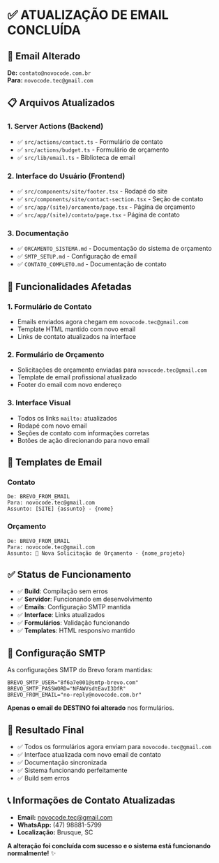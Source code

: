 # ✅ ATUALIZAÇÃO DE EMAIL CONCLUÍDA

## 📧 **Email Alterado**

**De:** `contato@novocode.com.br`  
**Para:** `novocode.tec@gmail.com`

## 📋 **Arquivos Atualizados**

### **1. Server Actions (Backend)**

- ✅ `src/actions/contact.ts` - Formulário de contato
- ✅ `src/actions/budget.ts` - Formulário de orçamento
- ✅ `src/lib/email.ts` - Biblioteca de email

### **2. Interface do Usuário (Frontend)**

- ✅ `src/components/site/footer.tsx` - Rodapé do site
- ✅ `src/components/site/contact-section.tsx` - Seção de contato
- ✅ `src/app/(site)/orcamento/page.tsx` - Página de orçamento
- ✅ `src/app/(site)/contato/page.tsx` - Página de contato

### **3. Documentação**

- ✅ `ORCAMENTO_SISTEMA.md` - Documentação do sistema de orçamento
- ✅ `SMTP_SETUP.md` - Configuração de email
- ✅ `CONTATO_COMPLETO.md` - Documentação de contato

## 🔄 **Funcionalidades Afetadas**

### **1. Formulário de Contato**

- Emails enviados agora chegam em `novocode.tec@gmail.com`
- Template HTML mantido com novo email
- Links de contato atualizados na interface

### **2. Formulário de Orçamento**

- Solicitações de orçamento enviadas para `novocode.tec@gmail.com`
- Template de email profissional atualizado
- Footer do email com novo endereço

### **3. Interface Visual**

- Todos os links `mailto:` atualizados
- Rodapé com novo email
- Seções de contato com informações corretas
- Botões de ação direcionando para novo email

## 📨 **Templates de Email**

### **Contato**

```
De: BREVO_FROM_EMAIL
Para: novocode.tec@gmail.com
Assunto: [SITE] {assunto} - {nome}
```

### **Orçamento**

```
De: BREVO_FROM_EMAIL
Para: novocode.tec@gmail.com
Assunto: 🚀 Nova Solicitação de Orçamento - {nome_projeto}
```

## ✅ **Status de Funcionamento**

- ✅ **Build**: Compilação sem erros
- ✅ **Servidor**: Funcionando em desenvolvimento
- ✅ **Emails**: Configuração SMTP mantida
- ✅ **Interface**: Links atualizados
- ✅ **Formulários**: Validação funcionando
- ✅ **Templates**: HTML responsivo mantido

## 🔧 **Configuração SMTP**

As configurações SMTP do Brevo foram mantidas:

```env
BREVO_SMTP_USER="8f6a7e001@smtp-brevo.com"
BREVO_SMTP_PASSWORD="NFAWVsdtEavI3DfR"
BREVO_FROM_EMAIL="no-reply@novocode.com.br"
```

**Apenas o email de DESTINO foi alterado** nos formulários.

## 🎯 **Resultado Final**

- ✅ Todos os formulários agora enviam para `novocode.tec@gmail.com`
- ✅ Interface atualizada com novo email de contato
- ✅ Documentação sincronizada
- ✅ Sistema funcionando perfeitamente
- ✅ Build sem erros

## 📞 **Informações de Contato Atualizadas**

- **Email:** novocode.tec@gmail.com
- **WhatsApp:** (47) 98881-5799
- **Localização:** Brusque, SC

**A alteração foi concluída com sucesso e o sistema está funcionando normalmente!** ✨
